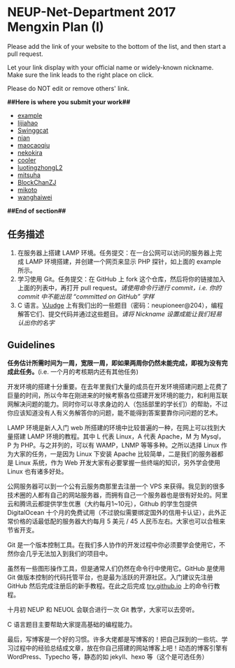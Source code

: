 # NEUP-Net-Department 2017 Mengxin Plan (I)

Please add the link of your website to the bottom of the list, and then start a pull request.

Let your link display with your official name or widely-known nickname. Make sure the link leads to the right place on click.

Please do NOT edit or remove others' link.

**##Here is where you submit your work##**

+ [example](http://121.42.163.214:700/)
+ [lijiahao](http://123.206.72.58/info.php)
+ [Swinggcat](http://150.95.174.248:3322/)
+ [nian](http://neu.whoisnian.com/info.php)
+ [maocaoqiu](http://47.95.214.83/phpinfo.php)
+ [nekokira](http://139.199.3.207/phpinfo.php)
+ [cooler](http://123.206.72.58/info.php)
+ [luotingzhongL2](http://116.196.95.34/phpinfo.php)
+ [mitsuha](http://123.206.72.58/info.php)
+ [BlockChanZJ](http://139.199.7.202)
+ [mikoto](http://123.206.72.58/info.php)
+ [wanghaiwei](http://http://47.95.210.148/phpinfo.php)

**##End of section##**

## 任务描述

1. 在服务器上搭建 LAMP 环境。任务提交：在一台公网可以访问的服务器上完成 LAMP 环境搭建，并创建一个网页来显示 PHP 探针，如上面的 example 所示。
2. 学习使用 Git。任务提交：在 GitHub 上 fork 这个仓库，然后将你的链接加入上面的列表中，再打开 pull request。*请使用命令行进行 commit，i.e. 你的 commit 中不能出现 “committed on GitHub” 字样*
3. C 语言。[VJudge](https://vjudge.net/contest/187704) 上有我们出的一些题目（密码：neupioneer@204），编程解答它们、提交代码并通过这些题目。*请将 Nickname 设置成能让我们轻易认出你的名字*

## Guidelines

**任务估计所需时间为一周，宽限一周，即如果两周你仍然未能完成，即视为没有完成此任务。**(i.e. 一个月的考核期内还有其他任务)

开发环境的搭建十分重要。在去年里我们大量的成员在开发环境搭建问题上花费了巨量的时间，所以今年在刚进来的时候考察各位搭建开发环境的能力，和利用互联网解决问题的能力。同时你可以寻求身边的人（包括部里的学长们）的帮助，不过你应该知道没有人有义务解答你的问题，能不能得到答案要靠你问问题的艺术。

LAMP 环境是新人入门 web 所搭建的环境中比较普遍的一种，在网上可以找到大量搭建 LAMP 环境的教程。其中 L 代表 Linux，A 代表 Apache，M 为 Mysql， P 为 PHP。与之并列的，可以有 WAMP，LNMP 等等多种。之所以选择 Linux 作为大家的任务，一是因为 Linux 下安装 Apache 比较简单，二是我们的服务器都是 Linux 系统，作为 Web 开发大家有必要掌握一些终端的知识，另外学会使用 Linux 也有诸多好处。

公网服务器可以到一个公有云服务商那里去注册一个 VPS 来获得。我见到的很多技术圈的人都有自己的网站服务器，而拥有自己一个服务器也是很有好处的。阿里云和腾讯云都提供学生优惠（大约每月1~10元），Github 的学生包提供 DigitalOcean 十个月的免费试用（不过貌似需要绑定国外的信用卡认证），此外正常价格的话最低配的服务器大约每月 5 美元 / 45 人民币左右。大家也可以合租来节省开支。

Git 是一个版本控制工具。在我们多人协作的开发过程中你必须要学会使用它，不然你会几乎无法加入到我们的项目中。

虽然有一些图形操作工具，但是通常人们仍然在命令行中使用它。GitHub 是使用 Git 做版本控制的代码托管平台，也是最为活跃的开源社区。入门建议先注册 GitHub 然后完成注册后的新手教程。在此之后完成 [try.github.io](https://try.github.io/) 上的命令行教程。

十月初 NEUP 和 NEUOL 会联合进行一次 Git 教学，大家可以去旁听。

C 语言题目主要帮助大家提高基础的编程能力。

最后，写博客是一个好的习惯。许多大佬都是写博客的！把自己踩到的一些坑、学习过程中的经验总结成文章，放在你自己搭建的网站博客上吧！动态的博客引擎有 WordPress、Typecho 等，静态的如 jekyll、hexo 等（这个是可选任务）
